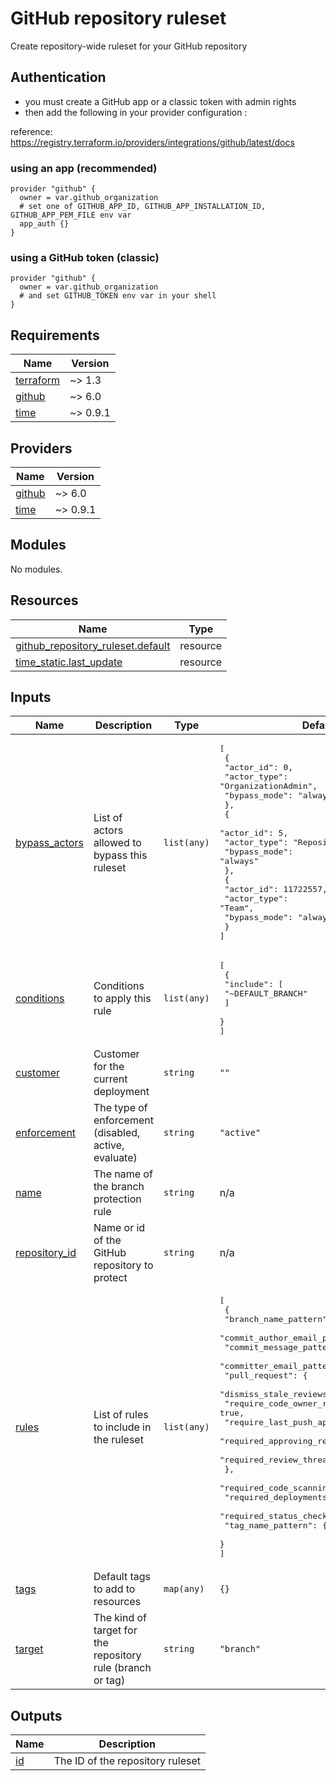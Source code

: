 # GitHub repository ruleset

Create repository-wide ruleset for your GitHub repository

## Authentication

- you must create a GitHub app or a classic token with admin rights
- then add the following in your provider configuration :

reference: https://registry.terraform.io/providers/integrations/github/latest/docs

### using an app (recommended)

```hcl
provider "github" {
  owner = var.github_organization
  # set one of GITHUB_APP_ID, GITHUB_APP_INSTALLATION_ID, GITHUB_APP_PEM_FILE env var
  app_auth {}
}
```

### using a GitHub token (classic)

```hcl
provider "github" {
  owner = var.github_organization
  # and set GITHUB_TOKEN env var in your shell
}
```

<!-- BEGIN_TF_DOCS -->
## Requirements

| Name | Version |
|------|---------|
| <a name="requirement_terraform"></a> [terraform](#requirement\_terraform) | ~> 1.3 |
| <a name="requirement_github"></a> [github](#requirement\_github) | ~> 6.0 |
| <a name="requirement_time"></a> [time](#requirement\_time) | ~> 0.9.1 |

## Providers

| Name | Version |
|------|---------|
| <a name="provider_github"></a> [github](#provider\_github) | ~> 6.0 |
| <a name="provider_time"></a> [time](#provider\_time) | ~> 0.9.1 |

## Modules

No modules.

## Resources

| Name | Type |
|------|------|
| [github_repository_ruleset.default](https://registry.terraform.io/providers/integrations/github/latest/docs/resources/repository_ruleset) | resource |
| [time_static.last_update](https://registry.terraform.io/providers/hashicorp/time/latest/docs/resources/static) | resource |

## Inputs

| Name | Description | Type | Default | Required |
|------|-------------|------|---------|:--------:|
| <a name="input_bypass_actors"></a> [bypass\_actors](#input\_bypass\_actors) | List of actors allowed to bypass this ruleset | `list(any)` | <pre>[<br>  {<br>    "actor_id": 0,<br>    "actor_type": "OrganizationAdmin",<br>    "bypass_mode": "always"<br>  },<br>  {<br>    "actor_id": 5,<br>    "actor_type": "RepositoryRole",<br>    "bypass_mode": "always"<br>  },<br>  {<br>    "actor_id": 11722557,<br>    "actor_type": "Team",<br>    "bypass_mode": "always"<br>  }<br>]</pre> | no |
| <a name="input_conditions"></a> [conditions](#input\_conditions) | Conditions to apply this rule | `list(any)` | <pre>[<br>  {<br>    "include": [<br>      "~DEFAULT_BRANCH"<br>    ]<br>  }<br>]</pre> | no |
| <a name="input_customer"></a> [customer](#input\_customer) | Customer for the current deployment | `string` | `""` | no |
| <a name="input_enforcement"></a> [enforcement](#input\_enforcement) | The type of enforcement (disabled, active, evaluate) | `string` | `"active"` | no |
| <a name="input_name"></a> [name](#input\_name) | The name of the branch protection rule | `string` | n/a | yes |
| <a name="input_repository_id"></a> [repository\_id](#input\_repository\_id) | Name or id of the GitHub repository to protect | `string` | n/a | yes |
| <a name="input_rules"></a> [rules](#input\_rules) | List of rules to include in the ruleset | `list(any)` | <pre>[<br>  {<br>    "branch_name_pattern": {},<br>    "commit_author_email_pattern": {},<br>    "commit_message_pattern": {},<br>    "committer_email_pattern": {},<br>    "pull_request": {<br>      "dismiss_stale_reviews_on_push": false,<br>      "require_code_owner_review": true,<br>      "require_last_push_approval": false,<br>      "required_approving_review_count": 1,<br>      "required_review_thread_resolution": true<br>    },<br>    "required_code_scanning": {},<br>    "required_deployments": {},<br>    "required_status_checks": {},<br>    "tag_name_pattern": {}<br>  }<br>]</pre> | no |
| <a name="input_tags"></a> [tags](#input\_tags) | Default tags to add to resources | `map(any)` | `{}` | no |
| <a name="input_target"></a> [target](#input\_target) | The kind of target for the repository rule (branch or tag) | `string` | `"branch"` | no |

## Outputs

| Name | Description |
|------|-------------|
| <a name="output_id"></a> [id](#output\_id) | The ID of the repository ruleset |
<!-- END_TF_DOCS -->
